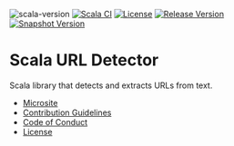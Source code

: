![scala-version][scala-version-badge]
[![Scala CI](https://github.com/lambdaworks/scurl-detector/actions/workflows/ci.yml/badge.svg)](https://github.com/lambdaworks/scurl-detector/actions/workflows/ci.yml)
[![License](https://img.shields.io/badge/License-Apache%202.0-blue.svg)](https://opensource.org/licenses/Apache-2.0)
[![Release Version][sonatype-releases-badge]][sonatype-releases-version]
[![Snapshot Version][sonatype-snapshots-badge]][sonatype-snapshots-version]

# Scala URL Detector

Scala library that detects and extracts URLs from text.

- [Microsite](https://lambdaworks.github.io/scurl-detector/)
- [Contribution Guidelines](https://lambdaworks.github.io/scurl-detector/contributing/)
- [Code of Conduct](https://lambdaworks.github.io/scurl-detector/code-of-conduct/)
- [License](LICENSE)

[scala-version-badge]: https://img.shields.io/badge/scala-2.13.16-blue?logo=scala&color=red

[sonatype-releases-badge]: https://img.shields.io/nexus/r/https/s01.oss.sonatype.org/io.lambdaworks/scurl-detector_2.13.svg "Sonatype Releases"
[sonatype-releases-version]: https://s01.oss.sonatype.org/content/repositories/releases/io/lambdaworks/scurl-detector_2.13/ "Sonatype Releases"
[sonatype-snapshots-badge]: https://img.shields.io/nexus/s/https/s01.oss.sonatype.org/io.lambdaworks/scurl-detector_2.13.svg "Sonatype Snapshots"
[sonatype-snapshots-version]: https://s01.oss.sonatype.org/content/repositories/snapshots/io/lambdaworks/scurl-detector_2.13/ "Sonatype Snapshots"
